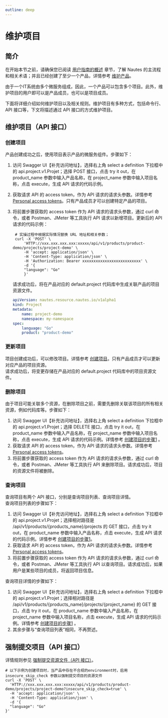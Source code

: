 ```yaml
---
outline: deep
---
```

# 维护项目

## 简介

在开始本节之前，请确保您已阅读 [用户指南的概述](user-guide-00.md) 章节，了解 Nautes 的主流程和相关术语；并且已经创建了至少一个产品，详情参考 [维护产品](user-guide-01.md)。

由于一个IT系统由多个微服务组成，因此，一个产品可以包含多个项目。此外，维护项目的用户即可以是产品成员，也可以是项目成员。

下面将详细介绍如何维护项目以及相关规则。维护项目有多种方式，包括命令行、API 接口等，下文将描述通过 API 接口的方式维护项目。

## 维护项目（API 接口）

### 创建项目
产品创建成功之后，使用项目表示产品的微服务组件。步骤如下：  
1. 访问 Swagger UI【补充访问地址】，选择右上角 select a definition 下拉框中的 api.project.v1.Projet；选择 POST 接口，点击 try it out，在 product_name 参数中输入产品名称，在 project_name 参数中输入项目名称，点击 execute，生成 API 请求的代码示例。  
2. 获取请求 API 的 access token，作为 API 请求的请求头参数。详情参考 [Personal access tokens](https://docs.gitlab.com/ee/user/profile/personal_access_tokens.html)。只有产品成员才可以创建特定产品的项目。  
3. 将前置步骤获取的 access token 作为 API 请求的请求头参数，通过 curl 命令，或者 Postman、JMeter 等工具执行 API 请求以新增项目。更新后的 API 请求的代码示例：
   ```Shell
    # 实操过程中根据实际情况替换 URL 地址和相关参数； 
    curl -X 'POST' \
        'HTTP://xxx.xxx.xxx.xxx:xxxxx/api/v1/products/product-demo/projects/project-demo' \
        -H 'accept: application/json' \
        -H 'Content-Type: application/json' \
        -H 'Authorization: Bearer xxxxxxxxxxxxxxxxxxxxxxxxxx' \
        -d '{
        "language": "Go"
        }'
    ```

    请求成功后，将在产品对应的 default.project 代码库中生成关联产品的项目资源文件。

    ```yaml
    apiVersion: nautes.resource.nautes.io/v1alpha1
    kind: Project
    metadata:
        name: project-demo
        namespace: my-namespace
    spec:
        language: "Go"
        product: "product-demo"
    ```

### 更新项目
项目创建成功后，可以修改项目。详情参考 [创建项目](#创建项目)。只有产品成员才可以更新对应产品的项目资源。  
请求成功后，将变更存储在产品对应的 default.project 代码库中的项目资源文件。

### 删除项目
由于项目可能关联多个资源，在删除项目之前，需要先删除关联该项目的所有相关资源，例如代码库等。步骤如下：  
1. 访问 Swagger UI【补充访问地址】，选择右上角 select a definition 下拉框中的 api.project.v1.Projet；选择 DELETE 接口，点击 try it out，在 product_name 参数中输入产品名称，在 project_name 参数中输入项目名称，点击 execute，生成 API 请求的代码示例。详情参考 [创建项目的步骤1](#创建项目) 。
2. 获取请求 API 的 access token，作为 API 请求的请求头参数。详情参考 [Personal access tokens](https://docs.gitlab.com/ee/user/profile/personal_access_tokens.html)。  
3. 将前置步骤获取的 access token 作为 API 请求的请求头参数，通过 curl 命令，或者 Postman、JMeter 等工具执行 API 来删除项目。请求成功后，项目的资源文件将被删除。

### 查询项目
查询项目有两个 API 接口，分别是查询项目列表、查询项目详情。  
查询项目列表的步骤如下：  
1. 访问 Swagger UI【补充访问地址】，选择右上角 select a definition 下拉框中的 api.project.v1.Projet；选择相对路径是 /api/v1/products/{products_name}/projects 的 GET 接口，点击 try it out，在 product_name 参数中输入产品名称，点击 execute，生成 API 请求的代码示例。详情参考 [创建项目的步骤1](#创建项目)。
2. 获取请求 API 的 access token，作为 API 请求的请求头参数。详情参考 [Personal access tokens](https://docs.gitlab.com/ee/user/profile/personal_access_tokens.html)。  
3. 将前置步骤获取的 access token 作为 API 请求的请求头参数，通过 curl 命令，或者 Postman、JMeter 等工具执行 API 以查询项目。请求成功后，如果用户是某些项目的成员，将返回项目信息。
   
查询项目详情的步骤如下：  
1. 访问 Swagger UI【补充访问地址】，选择右上角 select a definition 下拉框中的 api.project.v1.Projet；选择相对路径是 /api/v1/products/{products_name}/projects/{project_name} 的 GET 接口，点击 try it out，在 product_name 参数中输入产品名称，在 project_name 参数中输入项目名称，点击 execute，生成 API 请求的代码示例。详情参考 [创建项目的步骤1](#创建项目) 。
2. 其余步骤与“查询项目列表”相同，不再赘述。

## 强制提交项目（API 接口）
详情规则参见 [强制提交资源文件（API 接口）](user-guide-03.md#强制提交代码库api-接口)。
```Shell
# 以下示例为创建项目时，当产品中存在不合规的environment时，启用 insecure_skip_check 参数以强制提交项目的资源文件
curl -X 'POST' \
  'HTTP://xxx.xxx.xxx.xxx:xxxxx/api/v1/products/product-demo/projects/project-demo?insecure_skip_check=true' \
  -H 'accept: application/json' \
  -H 'Content-Type: application/json' \
  -d '{
  "language": "Go"
}'
```